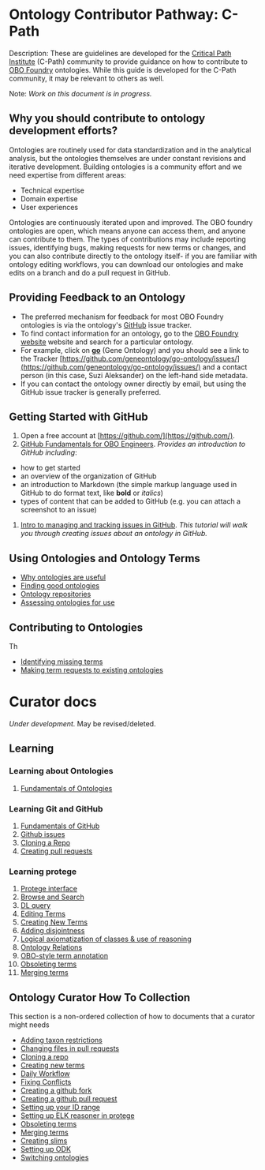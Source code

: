 # Ontology Contributor Pathway: C-Path  

Description: These are guidelines are developed for the [Critical Path Institute](https://c-path.org/) (C-Path) community to provide guidance on how to contribute to [OBO Foundry](https://obofoundry.org/) ontologies. While this guide is developed for the C-Path community, it may be relevant to others as well.

Note: _Work on this document is in progress._

## Why you should contribute to ontology development efforts?

Ontologies are routinely used for data standardization and in the analytical analysis, but the ontologies themselves are under constant revisions and iterative development. Building ontologies is a community effort and we need expertise from different areas:
- Technical expertise
- Domain expertise
- User experiences

Ontologies are continuously iterated upon and improved. The OBO foundry ontologies are open, which means anyone can access them, and anyone can contribute to them. The types of contributions may include reporting issues, identifying bugs, making requests for new terms or changes, and you can also contribute directly to the ontology itself- if you are familiar with ontology editing workflows, you can download our ontologies and make edits on a branch and do a pull request in GitHub.


## Providing Feedback to an Ontology 

- The preferred mechanism for feedback for most OBO Foundry ontologies is via the ontology's [GitHub](https://github.com/) issue tracker. 
- To find contact information for an ontology, go to the [OBO Foundry website](https://obofoundry.org/) website and search for a particular ontology.
- For example, click on [**go**](https://obofoundry.org/ontology/go.html) (Gene Ontology) and you should see a link to the Tracker [https://github.com/geneontology/go-ontology/issues/](https://github.com/geneontology/go-ontology/issues/) and a contact person (in this case, Suzi Aleksander) on the left-hand side metadata.
- If you can contact the ontology owner directly by email, but using the GitHub issue tracker is generally preferred.

## Getting Started with GitHub

1. Open a free account at [https://github.com/](https://github.com/).
1. [GitHub Fundamentals for OBO Engineers](https://oboacademy.github.io/obook/tutorial/github-fundamentals/). _Provides an introduction to GitHub including_:
 - how to get started
 - an overview of the organization of GitHub
 - an introduction to Markdown (the simple markup language used in GitHub to do format text, like **bold** or _italics_)
 - types of content that can be added to GitHub (e.g. you can attach a screenshot to an issue)
1. [Intro to managing and tracking issues in GitHub](https://oboacademy.github.io/obook/tutorial/github-issues/). _This tutorial will walk you through creating issues about an ontology in GitHub._ 

## Using Ontologies and Ontology Terms

- [Why ontologies are useful](https://oboacademy.github.io/obook/lesson/ontology-term-use/#1-why-ontologies-are-useful)
- [Finding good ontologies](https://oboacademy.github.io/obook/lesson/ontology-term-use/#2-finding-good-ontologies)
- [Ontology repositories](https://oboacademy.github.io/obook/lesson/ontology-term-use/#3-ontology-repositories)
- [Assessing ontologies for use](https://oboacademy.github.io/obook/lesson/ontology-term-use/#4-assessing-ontologies-for-use)

## Contributing to Ontologies

Th
- [Identifying missing terms](https://oboacademy.github.io/obook/lesson/ontology-term-use/#6-identifying-missing-terms) 
- [Making term requests to existing ontologies](https://oboacademy.github.io/obook/lesson/ontology-term-use/#7-making-term-requests-to-existing-ontologies)

# Curator docs

_Under development._ May be revised/deleted.

## Learning

### Learning about Ontologies
1. [Fundamentals of Ontologies](../explanation/intro-to-ontologies.md)

### Learning Git and GitHub

1. [Fundamentals of GitHub](../tutorial/github-fundamentals.md)
2. [Github issues](../tutorial/github-issues.md)
3. [Cloning a Repo](../howto/clone-mondo-repo.md)
4. [Creating pull requests](../howto/github-create-pull-request.md)

### Learning protege

1. [Protege interface](../reference/protege-interface.md)
1. [Browse and Search](../howto/protege-browse-search.md)
1. [DL query](../tutorial/basic-dl-query.md)
1. [Editing Terms](../howto/edit-in-protege.md)
1. [Creating New Terms](../howto/create-new-term.md) 
1. [Adding disjointness](../tutorial/disjointness.md)
1. [Logical axiomatization of classes & use of reasoning](../explanation/logical-axiomatization.md)
1. [Ontology Relations](../lesson/modelling-with-object-properties.md)
1. [OBO-style term annotation](../reference/go-style-annotation-property-practice.md)
1. [Obsoleting terms](../howto/obsolete-term.md)
1. [Merging terms](../howto/merge-terms.md)

## Ontology Curator How To Collection

This section is a non-ordered collection of how to documents that a curator might needs

- [Adding taxon restrictions](../howto/add-taxon-restrictions.md)
- [Changing files in pull requests](../howto/change-files-pull-request.md)
- [Cloning a repo](../howto/clone-mondo-repo.md)
- [Creating new terms](../howto/create-new-term.md)
- [Daily Workflow](../howto/daily-curator-workflow.md)
- [Fixing Conflicts](../howto/fixing-conflicts.md)
- [Creating a github fork](../howto/github-create-fork.md)
- [Creating a github pull request](../howto/github-create-pull-request.md)
- [Setting up your ID range](../howto/idrange.md)
- [Setting up ELK reasoner in protege](../howto/installing-elk-in-protege.md)
- [Obsoleting terms](../howto/obsolete-term.md)
- [Merging terms](../howto/merge-terms.md)
- [Creating slims](../howto/add-new-slim.md)
- [Setting up ODK](../howto/odk-setup.md)
- [Switching ontologies](../howto/switching-ontologies.md)
